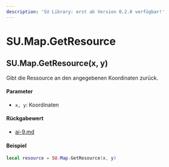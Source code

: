 ```yaml
---
description: 'SU Library: erst ab Version 0.2.0 verfügbar!'
---
```


# SU.Map.GetResource

## SU.Map.GetResource(x, y)

Gibt die Ressource an den angegebenen Koordinaten zurück.

#### Parameter

* `x, y`: Koordinaten

#### Rückgabewert

* [ai-9.md](../../su-api-enums/ai-9.md "mention")

#### Beispiel

```lua
local resource = SU.Map.GetResource(x, y)
```
